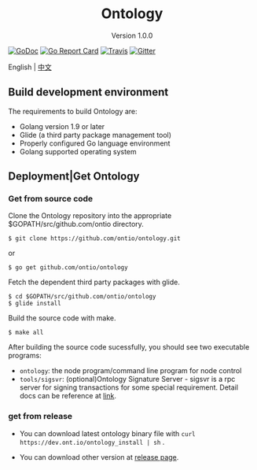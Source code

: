 
<h1 align="center">Ontology </h1>
<p align="center" class="version">Version 1.0.0 </p>

[![GoDoc](https://godoc.org/github.com/ontio/ontology?status.svg)](https://godoc.org/github.com/ontio/ontology)
[![Go Report Card](https://goreportcard.com/badge/github.com/ontio/ontology)](https://goreportcard.com/report/github.com/ontio/ontology)
[![Travis](https://travis-ci.org/ontio/ontology.svg?branch=master)](https://travis-ci.org/ontio/ontology)
[![Gitter](https://badges.gitter.im/Join%20Chat.svg)](https://gitter.im/ontio/ontology?utm_source=badge&utm_medium=badge&utm_campaign=pr-badge)


English | [中文](install_CN.md) 
## Build development environment
The requirements to build Ontology are:

- Golang version 1.9 or later
- Glide (a third party package management tool)
- Properly configured Go language environment
- Golang supported operating system

## Deployment|Get Ontology
### Get from source code

Clone the Ontology repository into the appropriate $GOPATH/src/github.com/ontio directory.

```
$ git clone https://github.com/ontio/ontology.git
```
or
```
$ go get github.com/ontio/ontology
```
Fetch the dependent third party packages with glide.

```
$ cd $GOPATH/src/github.com/ontio/ontology
$ glide install
```

Build the source code with make.

```
$ make all
```

After building the source code sucessfully, you should see two executable programs:

- `ontology`: the node program/command line program for node control
- `tools/sigsvr`: (optional)Ontology Signature Server - sigsvr is a rpc server for signing transactions for some special requirement. Detail docs can be reference at [link](sigsvr.md).

### get from release
- You can download latest ontology binary file with  `curl  https://dev.ont.io/ontology_install | sh` .

- You can download other version at [release page](https://github.com/ontio/ontology/releases).